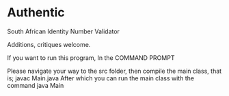 # Authentic
South African Identity Number Validator

Additions, critiques welcome.

If you want to run this program, 
In the COMMAND PROMPT

Please navigate your way to the src folder, then compile the main class, that is; javac Main.java
After which you can run the main class with the command java Main
